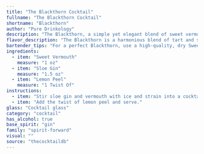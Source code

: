 ```yaml
---
title: "The Blackthorn Cocktail"
fullname: "The Blackthorn Cocktail"
shortname: "Blackthorn"
author: "Pure Drinkology"
description: "The Blackthorn, a simple yet elegant blend of sweet vermouth, sloe gin, and lemon peel, belongs to the classic *Old Fashioned* family. Its origin remains shrouded in mystery, but its bold, bittersweet character likely emerged from the rich history of British cocktail culture. "
flavor_description: "The Blackthorn is a harmonious blend of tart and sweet. The sweet vermouth provides a rich, herbal backbone, while the sloe gin brings a deep, plummy sweetness with a subtle hint of bitterness. The lemon peel adds a refreshing, citrusy zing that balances the richness, creating a complex and intriguing flavor profile that is both sophisticated and approachable. "
bartender_tips: "For a perfect Blackthorn, use a high-quality, dry Sweet Vermouth for balance.  Chill both the vermouth and sloe gin before mixing.  Ensure the lemon peel is zested, not muddled, to avoid bitterness.  Use a good quality sloe gin, as its flavor is key.  Stir, don't shake, to keep the cocktail elegant and maintain the vermouth's aromatic complexity. "
ingredients:
  - item: "Sweet Vermouth"
    measure: "1 oz"
  - item: "Sloe Gin"
    measure: "1.5 oz"
  - item: "Lemon Peel"
    measure: "1 Twist Of"
instructions:
  - item: "Stir sloe gin and vermouth with ice and strain into a cocktail glass."
  - item: "Add the twist of lemon peel and serve."
glass: "Cocktail glass"
category: "cocktail"
has_alcohol: true
base_spirit: "gin"
family: "spirit-forward"
visual: ""
source: "thecocktaildb"
---
```


